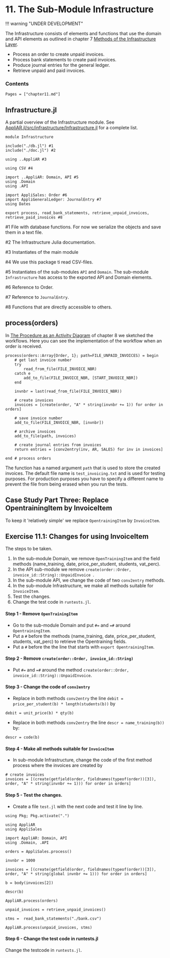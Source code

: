 # 11. The Sub-Module Infrastructure

!!! warning "UNDER DEVELOPMENT"

The Infrastructure consists of elements and functions that use the domain and API elements as outlined in chapter 7 [Methods of the Infrastructure Layer](../chapter7/index.html#Methods-of-the-Infrastructure-Layer-1).

- Process an order to create unpaid invoices.
- Process bank statements to create paid invoices.
- Produce journal entries for the general ledger.
- Retrieve unpaid and paid invoices.

### Contents

```@contents
Pages = ["chapter11.md"]
```

## Infrastructure.jl

A partial overview of the Infrastructure module. See [AppliAR.jl/src/infrastructure/Infrastructure.jl](https://github.com/rbontekoe/AppliAR.jl/blob/master/src/infrastructure/Infrastructure.jl) for a complete list.

```
module Infrastructure

include("./db.jl") #1
include("./doc.jl") #2

using ..AppliAR #3

using CSV #4

import ..AppliAR: Domain, API #5
using .Domain
using .API

import AppliSales: Order #6
import AppliGeneralLedger: JournalEntry #7
using Dates

export process, read_bank_statements, retrieve_unpaid_invoices, retrieve_paid_invoices #8
```
\#1 File with database functions. For now we serialize the objects and save them in a text file.

\#2 The Infrastructure Julia documentation.

\#3 Instantiates of the main module

\#4 We use this package ti read CSV-files.

\#5 Instantiates of the sub-modules `API` and `Domain`. The sub-module `Infrastructure` has access to the exported API and Domain elements.

\#6 Reference to Order.

\#7 Reference to `JournalEntry`.

\#8 Functions that are directly accessible to others.


## process(orders)

In [The Procedure as an Activity Diagram](../chapter8/index.html#The-Procedure-as-an-Activity-Diagram) of chapter 8 we sketched the workflows. Here you can see the implementation of the workflow when an order is received.

```
process(orders::Array{Order, 1}; path=FILE_UNPAID_INVOICES) = begin
    # get last invoice number
    try
        read_from_file(FILE_INVOICE_NBR)
    catch e
        add_to_file(FILE_INVOICE_NBR, [START_INVOICE_NBR])
    end

    invnbr = last(read_from_file(FILE_INVOICE_NBR))

    # create invoices
    invoices = [create(order, "A" * string(invnbr += 1)) for order in orders]

    # save invoice number
    add_to_file(FILE_INVOICE_NBR, [invnbr])

    # archive invoices
    add_to_file(path, invoices)

    # create journal entries from invoices
    return entries = [conv2entry(inv, AR, SALES) for inv in invoices]

end # process orders
```

The function has a named argument `path` that is used to store the created invoices. The default file name is `test_invoicing.txt` and is used for testing purposes. For production purposes you have to specify a different name to prevent the file from being erased when you run the tests.

## Case Study Part Three: Replace OpentrainingItem by InvoiceItem

To keep it 'relatively simple' we replace `OpentrainingItem` by `InvoiceItem`.

## Exercise 11.1: Changes for using InvoiceItem

The steps to be taken.
1. In the sub-module Domain, we remove `OpenTrainingItem` and the field methods (name_training,
date, price_per_student, students, vat_perc).
2. In the API sub-module we remove `create(order::Order, invoice_id::String)::UnpaidInvoice `.
3. In the sub-module API, we change the code of two `conv2entry` methods.
4. In the sub-module Infrastructure, we make all methods suitable for `InvoiceItem`.
5. Test the changes.
6. Change the test code in `runtests.jl`.

#### Step 1 - Remove `OpenTrainingItem`
- Go to the sub-module Domain and put `#=` and `=#` around `OpentrainingItem`.
- Put a `#` before the methods (name_training, date, price_per_student, students, vat_perc) to retrieve the Opentraining fields.
- Put a `#` before the the line that starts with `export OpentrainingItem`.

#### Step 2 - Remove `create(order::Order, invoice_id::String)`
- Put `#=` and `=#` around the method `create(order::Order, invoice_id::String)::UnpaidInvoice`.

#### Step 3 - Change the code of `conv2entry`

- Replace in both methods `conv2entry` the line `debit = price_per_student(b) * length(students(b))` by

```
debit = unit_price(b) * qty(b)
```

- Replace in both methods `conv2entry` the line `descr = name_training(b))` by:

```
descr = code(b)
```

#### Step 4 - Make all methods suitable for `InvoiceItem`

- In sub-module Infrastructure, change the code of the first method process where the invoices are created by

```
# create invoices
invoices = [(create(getfield(order, fieldnames(typeof(order))[3]), order, "A" * string(invnbr += 1))) for order in orders]
```

#### Step 5 - Test the changes.
- Create a file `test.jl` with the next code and test it line by line.

```
using Pkg; Pkg.activate(".")

using AppliAR
using AppliSales

import AppliAR: Domain, API
using .Domain, .API

orders = AppliSales.process()

invnbr = 1000

invoices = [(create(getfield(order, fieldnames(typeof(order))[3]), order, "A" * string(global invnbr += 1))) for order in orders]

b = body(invoices[2])

descr(b)

AppliAR.process(orders)

unpaid_invoices = retrieve_unpaid_invoices()

stms =  read_bank_statements("./bank.csv")

AppliAR.process(unpaid_invoices, stms)

```

#### Step 6 - Change the test code in runtests.jl

Change the testcode in `runtests.jl`.
